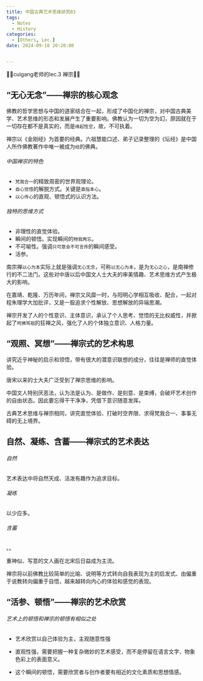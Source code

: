 ```yaml
---
title: 中国古典艺术思维研究03
tags: 
  - Notes
  - History
categories: 
  - [Others, Lec.]
date: 2024-09-18 20:20:00


---
```


🤗🤗cuigang老师的lec.3 禅宗🤗🤗

<!-- more -->

## “无心无念”——禅宗的核心观念

佛教的哲学思想与中国的道家结合在一起，形成了中国化的禅宗，对中国古典美学、艺术思维的形态和发展产生了重要影响。佛教认为一切为空为幻，原因就在于一切存在都不是真实的，而是`缘起性空`，故，不可执着。

禅宗以《金刚经》为首要的经典。六祖慧能口述、弟子记录整理的《坛经》是中国人所作佛教著作中唯一被成为`经`的佛典。

###### 中国禅宗的特色

- `梵我合一`的精致周密的世界观理论。
- `自心觉悟`的解脱方式。关键是`直指本心`。
- `以心传心`的直观、顿悟式的认识方法。

###### 独特的思维方式

- 非理性的直觉体验。
- 瞬间的顿悟。实现瞬间的`物我两忘`。
- 不可喻性。强调`只可意会不可言传`的瞬间感受。
- 活参。

南宗禅`以心为本`实际上就是强调`无心无念`，可称`以无心为本`，是为`无心之心`，是南禅修行的不二法门。这些对中唐以后中国文人士大夫的审美情趣、艺术思维方式产生极大的影响。

在嘉靖、乾隆、万历年间，禅宗又风靡一时，与阳明心学相互吸收、配合，一起对程朱理学大加批评，又是一股追求个性解放、思想解放的异端思潮。

禅宗开发了人的个性意识、主体意识，承认了个人思考、觉悟的无比权威性，并掀起了`呵佛骂祖`的狂禅之风，强化了人的个体独立意识、人格力量。

## “观照、冥想”——禅宗式的艺术构思

讲究近乎神秘的启示和领悟，带有很大的潜意识联想的成分，往往是禅师的直觉体验。

唐宋以来的士大夫广泛受到了禅宗思维的影响。

中国文人特别厌恶法，认为法是认为、是做作、是刻意、是束缚，会破坏艺术创作的自由状态。因此要忘得干干净净，凭借下意识随意发挥。

古典艺术思维与禅宗相同，讲究直觉体验、打破时空界限、求得梵我合一、事事无碍的无上境界。

## 自然、凝练、含蓄——禅宗式的艺术表达

###### 自然

艺术表达中将自然天成、活泼有趣作为追求目标。

###### 凝练

以少应多。

###### 含蓄

。。

重神似、写意的文人画在北宋后日益成为主流。

禅宗将以前佛教比较简单的比喻、说明等方式转向自我表现为主的启发式、由偏重于说教转向偏重于自悟，越来越转向内心的体验和感觉的表现。

## “活参、顿悟”——禅宗的艺术欣赏

###### 艺术上的顿悟和禅宗的顿悟有相似之处

- 艺术欣赏以自己体验为主，主观随意性强

- 直观性强，需要把握一种复杂微妙的艺术感受，而不是停留在语言文字、物象色彩上的表面意义。

- 这个瞬间的顿悟，需要欣赏者与创作者要有相近的文化素质和思想情感。